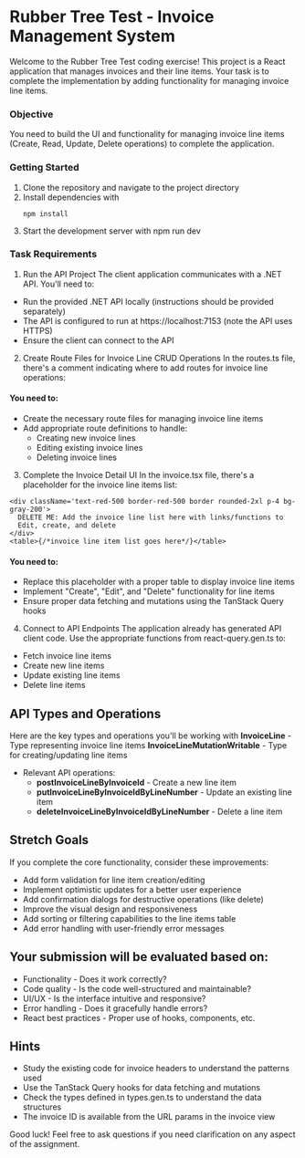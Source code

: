 # Rubber Tree Test - Invoice Management System
Welcome to the Rubber Tree Test coding exercise! This project is a React application that manages invoices and their line items. Your task is to complete the implementation by adding functionality for managing invoice line items.

### Objective
You need to build the UI and functionality for managing invoice line items (Create, Read, Update, Delete operations) to complete the application.

### Getting Started
1. Clone the repository and navigate to the project directory
1. Install dependencies with
   ```
   npm install
   ```
1. Start the development server with npm run dev
   
### Task Requirements
1. Run the API Project
The client application communicates with a .NET API. You'll need to:
- Run the provided .NET API locally (instructions should be provided separately)
- The API is configured to run at https://localhost:7153 (note the API uses HTTPS)
- Ensure the client can connect to the API

2. Create Route Files for Invoice Line CRUD Operations
In the routes.ts file, there's a comment indicating where to add routes for invoice line operations:

#### You need to:
- Create the necessary route files for managing invoice line items
- Add appropriate route definitions to handle:
  - Creating new invoice lines
  - Editing existing invoice lines
  - Deleting invoice lines
    
3. Complete the Invoice Detail UI
In the invoice.tsx file, there's a placeholder for the invoice line items list:

```
<div className='text-red-500 border-red-500 border rounded-2xl p-4 bg-gray-200'>
  DELETE ME: Add the invoice line list here with links/functions to
  Edit, create, and delete
</div>
<table>{/*invoice line item list goes here*/}</table>
```

#### You need to:
- Replace this placeholder with a proper table to display invoice line items
- Implement "Create", "Edit", and "Delete" functionality for line items
- Ensure proper data fetching and mutations using the TanStack Query hooks

4. Connect to API Endpoints
The application already has generated API client code. Use the appropriate functions from react-query.gen.ts to:
- Fetch invoice line items
- Create new line items
- Update existing line items
- Delete line items

## API Types and Operations
Here are the key types and operations you'll be working with
**InvoiceLine** - Type representing invoice line items
**InvoiceLineMutationWritable** - Type for creating/updating line items
- Relevant API operations:
  - **postInvoiceLineByInvoiceId** - Create a new line item
  - **putInvoiceLineByInvoiceIdByLineNumber** - Update an existing line item
  - **deleteInvoiceLineByInvoiceIdByLineNumber** - Delete a line item

## Stretch Goals
If you complete the core functionality, consider these improvements:
- Add form validation for line item creation/editing
- Implement optimistic updates for a better user experience
- Add confirmation dialogs for destructive operations (like delete)
- Improve the visual design and responsiveness
- Add sorting or filtering capabilities to the line items table
- Add error handling with user-friendly error messages

## Your submission will be evaluated based on:
- Functionality - Does it work correctly?
- Code quality - Is the code well-structured and maintainable?
- UI/UX - Is the interface intuitive and responsive?
- Error handling - Does it gracefully handle errors?
- React best practices - Proper use of hooks, components, etc.
  
## Hints
- Study the existing code for invoice headers to understand the patterns used
- Use the TanStack Query hooks for data fetching and mutations
- Check the types defined in types.gen.ts to understand the data structures
- The invoice ID is available from the URL params in the invoice view


Good luck! Feel free to ask questions if you need clarification on any aspect of the assignment.
